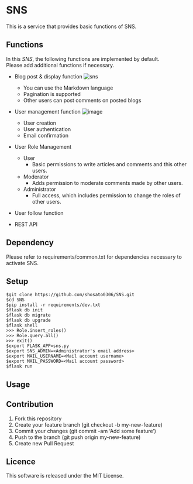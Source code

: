 # SNS  

This is a service that provides basic functions of SNS.  

## Functions

In this *SNS*, the following functions are implemented by default.  
Please add additional functions if necessary.

* Blog post & display function
![sns](https://user-images.githubusercontent.com/38198918/50765746-3a217900-12ba-11e9-8dde-54c4e9e93611.png)

	* You can use the Markdown language
	* Pagination is supported
	* Other users can post comments on posted blogs
* User management function
![image](https://user-images.githubusercontent.com/38198918/50777412-e07f7580-12de-11e9-8f89-52968b72499b.png)

	* User creation
	* User authentication 
	* Email confirmation
* User Role Management
	* User
		* Basic permissions to write articles and comments and this other users.
	* Moderator
		* Adds permission to moderate comments made by other users.
	* Administrator
		* Full access, which includes permission to change the roles of other users.

* User follow function
* REST API

## Dependency

Please refer to requirements/common.txt for dependencies necessary to activate SNS.

## Setup

```
$git clone https://github.com/shosato0306/SNS.git
$cd SNS
$pip install -r requirements/dev.txt
$flask db init
$flask db migrate
$flask db upgrade
$flask shell
>>> Role.insert_roles()
>>> Role.query.all()
>>> exit()
$export FLASK_APP=sns.py
$export SNS_ADMIN=<Administrator's email address>
$export MAIL_USERNAME=<Mail account username>
$export MAIL_PASSWORD=<Mail account password>
$flask run
```

## Usage

## Contribution
1. Fork this repository
2. Create your feature branch (git checkout -b my-new-feature)
3. Commit your changes (git commit -am ‘Add some feature’)
4. Push to the branch (git push origin my-new-feature)
5. Create new Pull Request

## Licence
This software is released under the MIT License.

